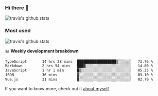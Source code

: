 ### Hi there 👋

<!--
**HondryTravis/HondryTravis** is a ✨ _special_ ✨ repository because its `README.md` (this file) appears on your GitHub profile.

Here are some ideas to get you started:

- 🔭 I’m currently working on ...
- 🌱 I’m currently learning ...
- 👯 I’m looking to collaborate on ...
- 🤔 I’m looking for help with ...
- 💬 Ask me about ...
- 📫 How to reach me: ...
- 😄 Pronouns: ...
- ⚡ Fun fact: ...
-->

![travis's github stats](https://github-readme-stats.vercel.app/api?username=HondryTravis&hide=stars)
### Most used
![travis's github stats](https://github-readme-stats.anuraghazra1.vercel.app/api/top-langs/?username=HondryTravis&layout=compact&hide_title=true)

📊 **Weekly development breakdown**

<!--START_SECTION:waka-->

```txt
TypeScript       14 hrs 28 mins  ██████████████████▒░░░░░░   73.76 %
Markdown         2 hrs 54 mins   ███▓░░░░░░░░░░░░░░░░░░░░░   14.80 %
JavaScript       1 hr 1 min      █▒░░░░░░░░░░░░░░░░░░░░░░░   05.25 %
JSON             36 mins         ▓░░░░░░░░░░░░░░░░░░░░░░░░   03.10 %
Vue.js           31 mins         ▓░░░░░░░░░░░░░░░░░░░░░░░░   02.70 %
```

<!--END_SECTION:waka-->

If you want to know more, check out it [about myself](https://hondrytravis.github.io/)
